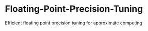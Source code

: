 # Floating-Point-Precision-Tuning
Efficient floating point precision tuning for approximate computing
